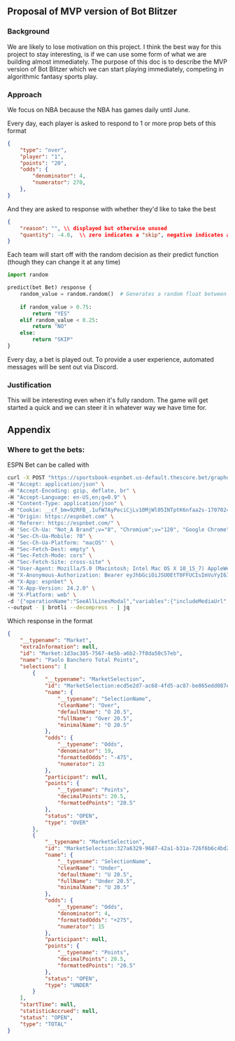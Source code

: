 ## Proposal of MVP version of Bot Blitzer

### Background

We are likely to lose motivation on this project.  I think the best way for this project to stay interesting, is if we can use some form of what we are building almost immediately.  The purpose of this doc is to describe the MVP version of Bot Blitzer which we can start playing immediately, competing in algorithmic fantasy sports play.

### Approach

We focus on NBA because the NBA has games daily until June.  

Every day, each player is asked to respond to 1 or more prop bets of this format
```json
{
    "type": "over",
    "player": "1",
    "points": "20",
    "odds": {
        "denominator": 4,
        "numerator": 270,
    },
}
```
And they are asked to response with whether they'd like to take the best
```json 
{
    "reason": "", \\ displayed but otherwise unused
    "quantity": -4.0,  \\ zero indicates a "skip", negative indicates a "No" bet of a specified magnitude, positive indicates a "Yes" bet; invalid if wagering an amount outside of the user's current wallet
}
```

Each team will start off with the random decision as their predict function (though they can change it at any time)
```python
import random

predict(bet Bet) response {
    random_value = random.random()  # Generates a random float between 0 and 1
    
    if random_value > 0.75:
        return "YES"
    elif random_value < 0.25:
        return "NO"
    else:
        return "SKIP"
}
```

Every day, a bet is played out.  To provide a user experience, automated messages will be sent out via Discord.

### Justification

This will be interesting even when it's fully random.  The game will get started a quick and we can steer it in whatever way we have time for.

## Appendix

### Where to get the bets:

ESPN Bet can be called with
```bash
curl -X POST "https://sportsbook-espnbet.us-default.thescore.bet/graphql/persisted_queries/8103d287a4914d311ef3cd7dcc73a4f849bd21e36be8cc4e7b56a56029d8f2e5" \
-H "Accept: application/json" \
-H "Accept-Encoding: gzip, deflate, br" \
-H "Accept-Language: en-US,en;q=0.9" \
-H "Content-Type: application/json" \
-H "Cookie: __cf_bm=92RFB_.1ufW7AyPeciCjLv10MjWl05INTptK6nfaa2s-1707024569-1-AYrIgsY7svZIT8qnODnrdx+grVrDVILHqAntdaF6jE62O4B6VZojViEfEWrt+LF2diZFu17p9iBMNrbtFwdPEIw=; __cfwaitingroom=ChhVeUpJZnBCaTlUczQyK3pmTzVGdjdnPT0ShAJBNVZIanhjek9OTXMxcktBVXVTVXp6dE1LeWtpdGxUdlZHci9aNU5MRWE4SVFNdUcxUXc3L29wYU40OXRiVmpxZTlnNXRScmZwZ1pZYkNZZzA0ckRIY3k4UEszUHhrSXdSVFRMbUtsZ29WVCtNNy9PU3htTVFTUUo5TDQ3VWhtbFlSVjlGd1c4WVRjck9TaXF0czIzYjF2TVNYMzFkbVUxd3RBQjVzRFhnalNrU0Urd3dYRGx6SzFHUzc4TEY3azR3K3Z0ZytSbEhZRkF5NjhycUZsN21GRExCTDRmczM3UHhHK2tkeVFibE9QNTYzN2VmbVR0citTTFcxYkdpNHdBWXZvPQ%3D%3D" \
-H "Origin: https://espnbet.com" \
-H "Referer: https://espnbet.com/" \
-H 'Sec-Ch-Ua: "Not_A Brand";v="8", "Chromium";v="120", "Google Chrome";v="120"' \
-H "Sec-Ch-Ua-Mobile: ?0" \
-H 'Sec-Ch-Ua-Platform: "macOS"' \
-H "Sec-Fetch-Dest: empty" \
-H "Sec-Fetch-Mode: cors" \
-H "Sec-Fetch-Site: cross-site" \
-H "User-Agent: Mozilla/5.0 (Macintosh; Intel Mac OS X 10_15_7) AppleWebKit/537.36 (KHTML, like Gecko) Chrome/120.0.0.0 Safari/537.36" \
-H "X-Anonymous-Authorization: Bearer eyJhbGciOiJSU0EtT0FFUCIsImVuYyI6IkExMjhDQkMtSFMyNTYifQ.s781_ZYS4nzawI8AmjYf81v0wv_CyXfQnWSYZxiWHnGRzcFTocvA4Dq6Z1qeZ6ms4zGQLaKRYHcIBkw21a2ROAekTPH_GHk-3TGmXZo7YmnhH7h6SUFTtT1uGQpZBwL3tHHLyQ-OH2ssmuHDDlRC2tGjOy85PQNhweRMvvOJMX1r-JDiKPiHcLKyjbxwJcX2bTfsJ-ZaM4hS59XrdvONtSI7j26e5dde4O4EjKSBkQLlRAkNcZb9yOyLxYB4vP-sxB2Xk2NDznh2xdHIm3VXKflkVEP9368VN9V-h-FEXTrCNDictdoDjPn4_TOta9P2iQhfnfCXj_29F9k2FLVB4JdxHVUlHZrHTQv7FSj7r8UU8_RBlkIZMrzh1X_z4HYWhWpGRNeMH-vwF8oVneLUY_qQVRYivCm7ca2Jgu0wsAcNtWT4mDGShRiBVRFt436KR3JzdGky8S8IoeMIHXx-nukgUBSyXbibz37XQh3oI7FciecGerEZuTvUSlos-mmIo7guHPvI-6w_IITJ-w-bcamWoI1-fmKuNqKoDu5LaoM-EcsCiCiNful5-AnwrodEhcedQlAi4bh_sv-yTaACtZBWyXAkxHDPs8etz7Zq5nkR6XU06euZxJwwBN7RWzarNzooeb8CotOZEQ9tO1t-OHeEQtTzyX3s7yC1gIgkhyI.u2gcepUpaAqjG3D0WAjUrg.-nDLyOIpv5EeFuPy57Vh7ZRXWzXPRglHaUBzcEjeLtD_I-UHW0DBBVzT2DJEAq0-bvklaqjVQQQMs1JOeWMl8zlqTRFj4y8rmVLZWs1v_6YWVvSf_bhhUVPD5vZk5xPJIqeqYNUEuwwBYjLm-TQRf7Se6nb59j5z8xExPVImZ9IgccODp9fNamnCy6PPrx8JwIqFD8-IYD1WE3dESN1bcWeZFmuDcx9liaqJG6p5FsA1HAPGHPoW9kR__PRCa6ZAmJkFpTlnEXfIo66ZmVA7rQ.LT2V2UP1j0jmE2spqc9rMg" \
-H "X-App: espnbet" \
-H "X-App-Version: 24.2.0" \
-H "X-Platform: web" \
-d '{"operationName":"SeeAllLinesModal","variables":{"includeMediaUrl":false,"includeRichEvent":true,"includeSectionDefaultField":true,"canonicalUrl":"espn-sportsbook:/market_card/2df9e735-b702-4a72-b56c-89fe86267878/markets:all","oddsFormat":"AMERICAN","pageType":"MARKET_CARD_PAGE"},"extensions":{"persistedQuery":{"version":1,"sha256Hash":"8103d287a4914d311ef3cd7dcc73a4f849bd21e36be8cc4e7b56a56029d8f2e5"}}}' \
--output - | brotli --decompress - | jq
```
Which response in the format 
```json
{
    "__typename": "Market",
    "extraInformation": null,
    "id": "Market:1d3ac385-7567-4e5b-a6b2-7f8da50c57eb",
    "name": "Paolo Banchero Total Points",
    "selections": [
        {
            "__typename": "MarketSelection",
            "id": "MarketSelection:ecd5e2d7-ac68-4fd5-ac87-be865edd087e",
            "name": {
                "__typename": "SelectionName",
                "cleanName": "Over",
                "defaultName": "O 20.5",
                "fullName": "Over 20.5",
                "minimalName": "O 20.5"
            },
            "odds": {
                "__typename": "Odds",
                "denominator": 19,
                "formattedOdds": "-475",
                "numerator": 23
            },
            "participant": null,
            "points": {
                "__typename": "Points",
                "decimalPoints": 20.5,
                "formattedPoints": "20.5"
            },
            "status": "OPEN",
            "type": "OVER"
        },
        {
            "__typename": "MarketSelection",
            "id": "MarketSelection:327a6329-9687-42a1-b31a-726f6b6c4bd2",
            "name": {
                "__typename": "SelectionName",
                "cleanName": "Under",
                "defaultName": "U 20.5",
                "fullName": "Under 20.5",
                "minimalName": "U 20.5"
            },
            "odds": {
                "__typename": "Odds",
                "denominator": 4,
                "formattedOdds": "+275",
                "numerator": 15
            },
            "participant": null,
            "points": {
                "__typename": "Points",
                "decimalPoints": 20.5,
                "formattedPoints": "20.5"
            },
            "status": "OPEN",
            "type": "UNDER"
        }
    ],
    "startTime": null,
    "statisticAccrued": null,
    "status": "OPEN",
    "type": "TOTAL"
}
```